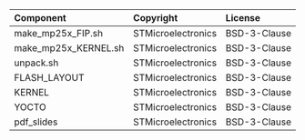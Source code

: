 | Component                       | Copyright                          | License                                   |
|:---------                       |:----------                         |:-------                                   |
| make_mp25x_FIP.sh               | STMicroelectronics                 | BSD-3-Clause                              |
| make_mp25x_KERNEL.sh            | STMicroelectronics                 | BSD-3-Clause                              |
| unpack.sh                       | STMicroelectronics                 | BSD-3-Clause                              |
| FLASH_LAYOUT                    | STMicroelectronics                 | BSD-3-Clause                              |
| KERNEL                          | STMicroelectronics                 | BSD-3-Clause                              |
| YOCTO                           | STMicroelectronics                 | BSD-3-Clause                              |
| pdf_slides                      | STMicroelectronics                 | BSD-3-Clause                              |
